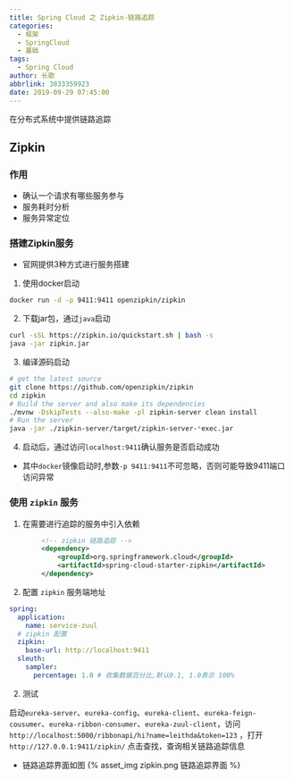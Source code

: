 ```yaml
---
title: Spring Cloud 之 Zipkin-链路追踪
categories:
  - 框架
  - SpringCloud
  - 基础
tags:
  - Spring Cloud
author: 长歌
abbrlink: 3833359923
date: 2019-09-29 07:45:00
---
```


在分布式系统中提供链路追踪
<!-- More -->

## Zipkin
### 作用
- 确认一个请求有哪些服务参与
- 服务耗时分析
- 服务异常定位

### 搭建Zipkin服务
- 官网提供3种方式进行服务搭建
1. 使用docker启动
```sh
docker run -d -p 9411:9411 openzipkin/zipkin
```

2. 下载jar包，通过`java`启动
```sh
curl -sSL https://zipkin.io/quickstart.sh | bash -s
java -jar zipkin.jar
```

3. 编译源码启动
```sh
# get the latest source
git clone https://github.com/openzipkin/zipkin
cd zipkin
# Build the server and also make its dependencies
./mvnw -DskipTests --also-make -pl zipkin-server clean install
# Run the server
java -jar ./zipkin-server/target/zipkin-server-*exec.jar
```

4. 启动后，通过访问`localhost:9411`确认服务是否启动成功
- 其中`docker`镜像启动时,参数`-p 9411:9411`不可忽略，否则可能导致9411端口访问异常



### 使用 `zipkin` 服务
1. 在需要进行追踪的服务中引入依赖
```xml
        <!-- zipkin 链路追踪 -->
        <dependency>
            <groupId>org.springframework.cloud</groupId>
            <artifactId>spring-cloud-starter-zipkin</artifactId>
        </dependency>
```

2. 配置 `zipkin` 服务端地址
```yml
spring:
  application:
    name: service-zuul
  # zipkin 配置
  zipkin:
    base-url: http://localhost:9411
  sleuth:
    sampler:
      percentage: 1.0 # 收集数据百分比,默认0.1, 1.0表示 100%
```

2. 测试

启动`eureka-server`、`eureka-config`、`eureka-client`、`eureka-feign-cousumer`、`eureka-ribbon-consumer`、`eureka-zuul-client`，访问`http://localhost:5000/ribbonapi/hi?name=leithda&token=123` ，打开`http://127.0.0.1:9411/zipkin/` 点击查找，查询相关链路追踪信息

- 链路追踪界面如图
{% asset_img zipkin.png 链路追踪界面 %}